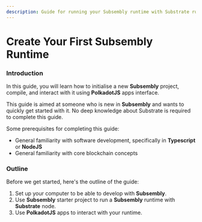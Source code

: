 ```yaml
---
description: Guide for running your Subsembly runtime with Substrate runtime
---
```


# Create Your First Subsembly Runtime

### Introduction

In this guide, you will learn how to initialise a new **Subsembly** project, compile, and interact with it using **PolkadotJS** apps interface.

This guide is aimed at someone who is new in **Subsembly** and wants to quickly get started with it. No deep knowledge about Substrate is required to complete this guide.

Some prerequisites for completing this guide:

* General familiarity with software development, specifically in **Typescript** or **NodeJS**
* General familiarity with core blockchain concepts

### Outline

Before we get started, here's the outline of the guide:

1. Set up your computer to be able to develop with **Subsembly**.
2. Use **Subsembly** starter project to run a **Subsembly** runtime with **Substrate** node.
3. Use **PolkadotJS** apps to interact with your runtime.

